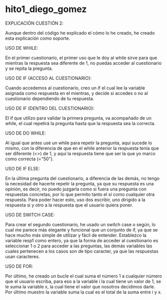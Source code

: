# hito1_diego_gomez
EXPLICACIÓN CUESTIÓN 2:

Aunque dentro del código he explicado el cómo lo he creado, he creado esta explicación como soporte.

USO DE WHILE:

En el primer cuestionario, el primer uso que le doy al while sirve para que mientras la respuesta sea diferente de 1, no puedas acceder al cuestionario y se repita la pregunta.

USO DE IF (ACCESO AL CUESTIONARIO):

Cuando accedemos al cuestionario, creo un if el cual lee la variable asignada como respuesta en el mientras, y decide si accedes o no al cuestionario dependiendo de tu respuesta.

USO DE IF (DENTRO DEL CUESTIONARIO):

El if que utilizo para validar la primera pregunta, va acompañado de un while, el cual repetirá la pregunta hasta que la respuesta sea la correcta.

USO DE DO WHILE:

Al igual que antes usé un while para repetir la pregunta, aquí sucede lo mismo, con la diferencia de que en el while anterior la respuesta tenía que ser diferente (<>) de 1, y aquí la respuesta tiene que ser la que yo marco como correcta (="50").

USO DE IF ELSE:

En la última pregunta del cuestionario, a diferencia de las demás, no tengo la necesidad de hacerte repetir la pregunta, ya que su respuesta es una opinión, es decir, no puedo juzgarla como si fuera una pregunta con respuestas concretas, por lo que permito tanto el sí como cualquier otra respuesta. Para poder hacer esto, uso dos escribir, uno dirigido a la respuesta si y otro a la respuesta que el usuario quiera poner.

USO DE SWITCH CASE:

Para crear el segundo cuestionario, he usado un switch case o según, lo cual me parece más elegante y funcional que un conjunto de if, ya que se hace mucho más simple de utilizar y fácil de entender. Establezco la variable resp1 como entero, ya que la forma de acceder al cuestionario es seleccionar 1 o 2 para acceder a las preguntas, las demás variables las cuales pertenecen a los casos son de tipo caracter, ya que las respuestas usan caracteres.

USO DE FOR:

Por último, he creado un bucle el cual suma el número 1 a cualquier número que el usuario escriba, para eso a la variable i la cual tiene un valor de 1, se le suma la variable x, la cual tiene el valor que nosotros decidimos darle. Por último muestro la variable suma la cual es el total de la suma entre i y x.

